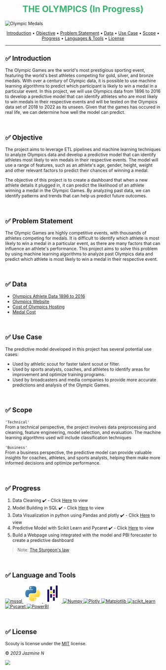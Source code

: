 <h1 align="center" style="color:MediumSeaGreen;"> <b> THE OLYMPICS (In Progress) </b></h1>


<img src="https://sunrisevt.com/wp-content/uploads/2018/01/OLYMPICS-BANNER.jpg" alt="Olympic Medals" width="1100" align="center">


<p align="center">
  <a href="#Introduction">Introduction</a> •
  <a href="#objective">Objective</a> •
  <a href="#problem-statement">Problem Statement</a> •
  <a href="#data">Data</a> •
  <a href="#use-case">Use Case</a> •
  <a href="#scope">Scope</a> •
  <a href="method">Progress</a> •
  <a href="#language-and-tools">Languages & Tools</a> •
  <a href="#license">License</a>
  
</p>

---

## :white_check_mark: **Introduction** 
<p>
The Olympic Games are the world's most prestigious sporting event, featuring the world's best athletes competing for gold, silver, and bronze medals. With over a century of Olympic data, it is possible to use machine learning algorithms to predict which participant is likely to win a medal in a particular event. In this project, we will use Olympics data from 1896 to 2016 to develop a predictive model that can identify athletes who are most likely to win medals in their respective events and will be tested on the Olympics data set of 2018 to 2022 as its unseen. Given that the games has occured in real life, we can determine how well the model can predict.</p>

<br>

## :white_check_mark: **Objective** 
<p >The project aims to leverage ETL pipelines and machine learning techniques to analyze Olympics data and develop a predictive model that can identify athletes most likely to win medals in their respective events. The model will use a range of features, such as an athlete's age, gender, height, weight and other relevant factors to predict their chances of winning a medal. </p>

<p>The objective of this project is to create a dashboard that when a new athlete details it plugged in, it can predict the likelihood of an athlete winning a medal in the Olympic Games. By analyzing past data, we can identify patterns and trends that can help us predict future outcomes. </p>

<br>

## :white_check_mark: **Problem Statement** 

The Olympic Games are highly competitive events, with thousands of athletes competing for medals. It is difficult to identify which athlete is most likely to win a medal in a particular event, as there are many factors that can influence an athlete's performance. This project aims to solve this problem by using machine learning algorithms to analyze past Olympics data and predict which athlete is most likely to win a medal in their respective event.

<br>

## :white_check_mark: **Data** 

 - [Olympics Athlete Data 1896 to 2016](https://www.kaggle.com/datasets/heesoo37/120-years-of-olympic-history-athletes-and-results?resource=download) 
 - [Olympics Website](https://olympics.com/en/olympic-games)
 - [Cost of Olympics Hosting](https://journals.sagepub.com/doi/full/10.1177/0308518X20958724)
 - [Medal Cost](https://en.wikipedia.org/wiki/Incentives_for_Olympic_medalists_by_country)

<br>

## :white_check_mark:  **Use Case**  

The predictive model developed in this project has several potential use cases: 
- Used by athletic scout for faster talent scout or filter.
- Used by sports analysts, coaches, and athletes to identify areas for improvement and optimize training programs. 
- Used by broadcasters and media companies to provide more accurate predictions and analysis of the Olympic Games.

<br>

##  :white_check_mark: **Scope** 

`'Technical'` <br>
From a technical perspective, the project involves data preprocessing and cleaning, feature engineering, model selection, and evaluation. The machine learning algorithms used will include classification techniques

`'Business'` <br>
From a business perspective, the predictive model can provide valuable insights for coaches, athletes, and sports analysts, helping them make more informed decisions and optimize performance.

<br>

## :white_check_mark: **Progress** 
1. Data Cleaning ✔️ - Click [Here](https://nbviewer.org./github/JZMNE/The-Olympics/blob/main/InitialDataCleaning.ipynb) to view
2. Model Building in SQL ✔️ - Click [Here](https://github.com/JZMNE/The-Olympics/blob/main/Schema%20Modelling.sql) to view
3. Data Visualization in python using Pandas and plotly ✔️ - Click [Here](https://nbviewer.org./github/JZMNE/The-Olympics/blob/main/Python%20Visualization.ipynb) to view
4. Predictive Model with Scikit Learn and Pycaret ✔️ - Click [Here](https://nbviewer.org./github/JZMNE/The-Olympics/blob/main/ML%20Pipeline%20Using%20Scikit%20Learn.ipynb.ipynb) to view
5. Build a Webpage using integrated with the model and PBI forecaster to create a predictive dashboard 

> Note: [The Sturgeon's law](https://en.wikipedia.org/wiki/Sturgeon%27s_law)

<br>

## :white_check_mark: **Language and Tools** 

<p align="left"> 
    <a href="https://www.microsoft.com/en-us/sql-server" target="_blank" rel="noreferrer"> <img src="https://www.svgrepo.com/show/303229/microsoft-sql-server-logo.svg" alt="mssql" width="60" height="60"/> </a> 
    <a href="https://www.python.org" target="_blank" rel="noreferrer"> <img src="https://raw.githubusercontent.com/devicons/devicon/master/icons/python/python-original.svg" alt="python" width="60" height="60"/> </a> 
    <a href="https://pandas.pydata.org/" target="_blank" rel="noreferrer"> <img src="https://raw.githubusercontent.com/devicons/devicon/2ae2a900d2f041da66e950e4d48052658d850630/icons/pandas/pandas-original.svg" alt="pandas" width="60" height="60"/> </a>
    <a href="https://numpy.org/" target="_blank" rel="noreferrer"> <img src="https://numpy.org/images/logo.svg" alt="Numpy" width="60" height="60"/> </a> 
    <a href="https://plotly.com/" target="_blank" rel="noreferrer"> <img src="https://upload.wikimedia.org/wikipedia/commons/thumb/8/8a/Plotly-logo.png/1200px-Plotly-logo.png" alt="Plotly"  height="60"/> </a>
    <a href="https://matplotlib.org/" target="_blank" rel="noreferrer">
  <img src="https://matplotlib.org/stable/_static/logo2_compressed.svg" alt="Matplotlib" width="60" height="60"/> </a>
    <a href="https://scikit-learn.org/" target="_blank" rel="noreferrer"> <img src="https://upload.wikimedia.org/wikipedia/commons/0/05/Scikit_learn_logo_small.svg" alt="scikit_learn" width="60" height="60"/> </a> 
    <a href="https://pycaret.org/" target="_blank" rel="noreferrer"> <img src="https://www.gitbook.com/cdn-cgi/image/width=60,dpr=2,height=60,fit=contain,format=auto/https%3A%2F%2F1927305171-files.gitbook.io%2F~%2Ffiles%2Fv0%2Fb%2Fgitbook-x-prod.appspot.com%2Fo%2Fspaces%252FjAq5m5T7Qtz03TnB0Wve%252Ficon%252FKaPEfJEWupL6s9rsdFyF%252FGit%2520500-500_v5WhiteBG.png%3Falt%3Dmedia%26token%3D83cdee15-29e2-4fd3-8392-d1688963a063" alt="Pycaret" width="60" height="60"/> </a> 
    <a href="https://powerbi.microsoft.com/" target="_blank" rel="noreferrer"> <img src="https://powerbi.microsoft.com/pictures/shared/social/social-default-image.png" alt="PowerBI" width="90" height="60"/> </a> 
 </p>

<br>


## :white_check_mark: **License**  

Scouty is license under the [MIT](https://github.com/JZMNE/The-Olympics/blob/main/LICENSE) license.

© <i>2023 Jazmine N </i>

[![](https://visitcount.itsvg.in/api?id=JZMN&label=Project%20Views&color=3&icon=3&pretty=true)](https://visitcount.itsvg.in)
